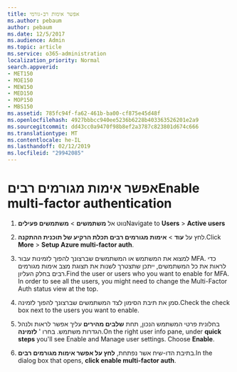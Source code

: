 ```yaml
---
title: אפשר אימות רב-גורמי
ms.author: pebaum
author: pebaum
ms.date: 12/5/2017
ms.audience: Admin
ms.topic: article
ms.service: o365-administration
localization_priority: Normal
search.appverid:
- MET150
- MOE150
- MEW150
- MED150
- MOP150
- MBS150
ms.assetid: 785fc94f-fa62-461b-ba00-cf875e45d48f
ms.openlocfilehash: 4927bbbcc940ee5236b6228b403363526201e2a9
ms.sourcegitcommit: dd43cc0a9470f98b8ef2a3787c823801d674c666
ms.translationtype: MT
ms.contentlocale: he-IL
ms.lasthandoff: 02/12/2019
ms.locfileid: "29942085"
---
```

# <a name="enable-multi-factor-authentication"></a><span data-ttu-id="97e43-102">אפשר אימות מגורמים רבים</span><span class="sxs-lookup"><span data-stu-id="97e43-102">Enable multi-factor authentication</span></span>

1. <span data-ttu-id="97e43-103">נווט אל **משתמשים** \> **משתמשים פעילים**</span><span class="sxs-lookup"><span data-stu-id="97e43-103">Navigate to **Users** \> **Active users**</span></span>
    
2. <span data-ttu-id="97e43-104">לחץ על **עוד** \> **אימות מגורמים רבים תכלת הרקיע של תוכנית ההתקנה**.</span><span class="sxs-lookup"><span data-stu-id="97e43-104">Click **More** \> **Setup Azure multi-factor auth**.</span></span> 
    
3. <span data-ttu-id="97e43-p101">למצוא את המשתמש או המשתמשים שברצונך להפוך לזמינות עבור MFA. כדי לראות את כל המשתמשים, ייתכן שתצטרך לשנות את תצוגת מצב אימות מגורמים רבים בחלק העליון.</span><span class="sxs-lookup"><span data-stu-id="97e43-p101">Find the user or users who you want to enable for MFA. In order to see all the users, you might need to change the Multi-Factor Auth status view at the top.</span></span>
    
4. <span data-ttu-id="97e43-107">סמן את תיבת הסימון לצד המשתמשים שברצונך להפוך לזמינה.</span><span class="sxs-lookup"><span data-stu-id="97e43-107">Check the check box next to the users you want to enable.</span></span>
    
5.  <span data-ttu-id="97e43-p102">בחלונית פרטי המשתמש הנכון, תחת **שלבים מהירים** עליך אפשר לראות ולנהל הגדרות משתמש. בחרו ' **לזמינה**.</span><span class="sxs-lookup"><span data-stu-id="97e43-p102">On the right user info pane, under **quick steps** you'll see Enable and Manage user settings. Choose **Enable**.</span></span> 
    
6. <span data-ttu-id="97e43-110">בתיבת הדו-שיח אשר נפתחת, **לחץ על אפשר אימות מגורמים רבים**.</span><span class="sxs-lookup"><span data-stu-id="97e43-110">In the dialog box that opens, **click enable multi-factor auth**.</span></span> 
    

